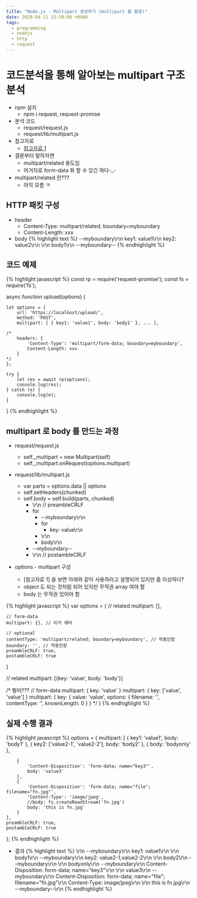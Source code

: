 ```yaml
---
title: "Node.js - Multipart 생성하기 (multipart 를 활용)"
date: 2020-04-11 15:30:00 +0900
tags:
  - programming
  - nodejs
  - http
  - request
---
```


코드분석을 통해 알아보는 multipart 구조 분석
===

* npm 설치
	* npm i request, request-promise
* 분석 코드
	* request/request.js
	* request/lib/multipart.js
* 참고자료
	* [참고자료 1](https://github.com/request/multipart)
* 결론부터 말하자면
	* multipart/related 용도임
	* 어거지로 form-data 화 할 수 있긴 하다-_-
* multipart/related 란???
	* 아직 모름 ㅋ

HTTP 패킷 구성
---
* header
	* Content-Type: multipart/related; boundary=myboundary
	* Content-Length: xxx
* body
{% highlight text %}
--myboundary\r\n
key1: value1\r\n
key2: value2\r\n
\r\n
body1\r\n
--myboundary--
{% endhighlight %}

코드 예제
---
{% highlight javascript %}
const rp = require('request-promise');
const fs = require('fs');

async function upload(options) {

	let options = {
		url: 'https://localhost/upload/',
		method: 'POST',
		multipart: [ { key1: 'value1', body: 'body1' }, ... ],

	/*
		headers: {
			'Content-Type': 'multipart/form-data; boundary=myboundary',
			Content-Length: xxx
		}
	*/
	};

	try {
		let res = await rp(options);
		console.log(res);
	} catch (e) {
		console.log(e);
	}
}
{% endhighlight %}

multipart 로 body 를 만드는 과정
---

* request/request.js
	* self._multipart = new Multipart(self)
	* self._multipart.onRequest(options.multipart)

* request/lib/multipart.js
	* var parts = options.data || options
	* self.setHeaders(chunked)
	* self.body = self.build(parts, chunked)
		* \r\n // preambleCRLF
		* for
			* --myboundary\r\n
			* for
				* key: value\r\n
			* \r\n
			* body\r\n
		* --myboundary--
		* \r\n // postambleCRLF

* options - multipart 구성
	* [참고자료 1] 을 보면 아래와 같이 사용하라고 설명되어 있지만 좀 이상하다?
	* object 도 되는 것처럼 되어 있지만 무적권 array 여야 함
	* body 는 무적권 있어야 함

{% highlight javascript %}
var options = {
	// related
	multipart: [],

	// form-data
	multipart: {}, // 이거 에러

	// optional
	contentType: 'multipart/related; boundary=myboundary', // 작동안함
	boundary: '', // 작동안함
	preambleCRLF: true,
	postambleCRLF: true
}

// related
multipart: [{key: 'value', body: 'body'}]

/* 뭥미???
// form-data
multipart: { key: 'value' }
multipart: { key: ['value', 'value'] }
multipart: {
	key: {
		value: 'value',
		options: { filename: '', contentType: '', knownLength: 0 }
	}
*/
}
{% endhighlight %}


실제 수행 결과
---
{% highlight javascript %}
options = {
	multipart: [
		{ key1: 'value1', body: 'body1' },
		{ key2: ['value2-1', 'value2-2'], body: 'body2' },
		{ body: 'bodyonly' },

		{
			'Content-Disposition': 'form-data; name="key3"',
			body: 'value3'
		},
		{
			'Content-Disposition': 'form-data; name="file"; filename="fn.jpg"',
			'Content-Type': 'image/jpeg',
			//body: fs.createReadStream('fn.jpg')
			body: 'this is fn.jpg'
		}
	],
	preambleCRLF: true,
	postambleCRLF: true
};
{% endhighlight %}

* 결과
{% highlight text %}
\r\n
--myboundary\r\n
key1: value1\r\n
\r\n
body1\r\n
--myboundary\r\n
key2: value2-1,value2-2\r\n
\r\n
body2\r\n
--myboundary\r\n
\r\n
bodyonly\r\n
--myboundary\r\n
Content-Disposition: form-data; name="key3"\r\n
\r\n
value3\r\n
--myboundary\r\n
Content-Disposition: form-data; name="file"; filename="fn.jpg"\r\n
Content-Type: image/jpeg\r\n
\r\n
this is fn.jpg\r\n
--myboundary--\r\n
{% endhighlight %}
